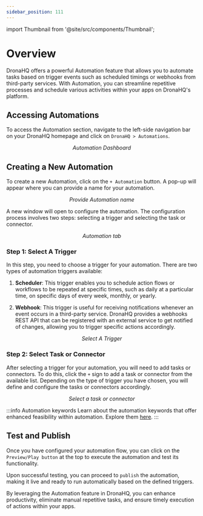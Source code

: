 ```yaml
---
sidebar_position: 111
---
```


import Thumbnail from '@site/src/components/Thumbnail';

# Overview

DronaHQ offers a powerful Automation feature that allows you to automate tasks based on trigger events such as scheduled timings or webhooks from third-party services. With Automation, you can streamline repetitive processes and schedule various activities within your apps on DronaHQ's platform.

## Accessing Automations

To access the Automation section, navigate to the left-side navigation bar on your DronaHQ homepage and click on `DronaHQ > Automations`.

<figure>
  <Thumbnail src="/img/automation/automation-dashboard.png" alt="Automation Dashboard" width='70%'/>
  <figcaption align = "center"><i>Automation Dashboard</i></figcaption>
</figure>

## Creating a New Automation

To create a new Automation, click on the `+ Automation` button. A pop-up will appear where you can provide a name for your automation.

<figure>
  <Thumbnail src="/img/automation/provide-automation-name.png" alt="Provide Automation name" width='70%'/>
  <figcaption align = "center"><i>Provide Automation name</i></figcaption>
</figure>

A new window will open to configure the automation. The configuration process involves two steps: selecting a trigger and selecting the task or connector.

<figure>
  <Thumbnail src="/img/automation/automation-window.png" alt="Automation tab" width='70%'/>
  <figcaption align = "center"><i>Automation tab</i></figcaption>
</figure>

### Step 1: Select A Trigger

In this step, you need to choose a trigger for your automation. There are two types of automation triggers available:

1. **Scheduler**: This trigger enables you to schedule action flows or workflows to be repeated at specific times, such as daily at a particular time, on specific days of every week, monthly, or yearly.

2. **Webhook**: This trigger is useful for receiving notifications whenever an event occurs in a third-party service. DronaHQ provides a webhooks REST API that can be registered with an external service to get notified of changes, allowing you to trigger specific actions accordingly.

<figure>
  <Thumbnail src="/img/automation/select-trigger.png" alt="Select a trigger" width='70%'/>
  <figcaption align = "center"><i>Select A Trigger</i></figcaption>
</figure>

### Step 2: Select Task or Connector

After selecting a trigger for your automation, you will need to add tasks or connectors. To do this, click the `+` sign to add a task or connector from the available list. Depending on the type of trigger you have chosen, you will define and configure the tasks or connectors accordingly.

<figure>
  <Thumbnail src="/img/automation/select-task-or-connector.png" alt="Select a task or connector" width='70%'/>
  <figcaption align = "center"><i>Select a task or connector</i></figcaption>
</figure>

:::info Automation keywords
Learn about the automation keywords that offer enhanced feasibility within automation. Explore them [here](/reference/keywords#automation-keywords).
:::

## Test and Publish

Once you have configured your automation flow, you can click on the `Preview/Play button` at the top to execute the automation and test its functionality.

Upon successful testing, you can proceed to `publish` the automation, making it live and ready to run automatically based on the defined triggers.

By leveraging the Automation feature in DronaHQ, you can enhance productivity, eliminate manual repetitive tasks, and ensure timely execution of actions within your apps.